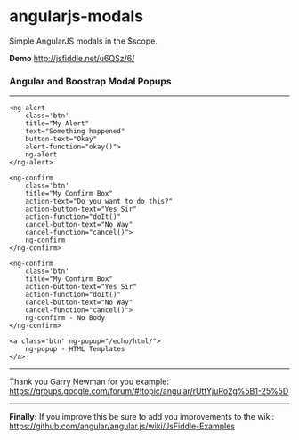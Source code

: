 angularjs-modals
================

Simple AngularJS modals in the $scope.

**Demo** http://jsfiddle.net/u6QSz/6/

### Angular and Boostrap Modal Popups

* * *
  
    <ng-alert 
        class='btn' 
        title="My Alert" 
        text="Something happened" 
        button-text="Okay" 
        alert-function="okay()">
        ng-alert
    </ng-alert>
  
    <ng-confirm 
        class='btn' 
        title="My Confirm Box" 
        action-text="Do you want to do this?" 
        action-button-text="Yes Sir" 
        action-function="doIt()" 
        cancel-button-text="No Way" 
        cancel-function="cancel()">
        ng-confirm
    </ng-confirm>
  
    <ng-confirm 
        class='btn' 
        title="My Confirm Box" 
        action-button-text="Yes Sir" 
        action-function="doIt()" 
        cancel-button-text="No Way" 
        cancel-function="cancel()">
        ng-confirm - No Body
    </ng-confirm>
  
    <a class='btn' ng-popup="/echo/html/">
        ng-popup - HTML Templates
    </a>

* * *

Thank you Garry Newman for you example: https://groups.google.com/forum/#!topic/angular/rUttYjuRo2g%5B1-25%5D 

* * *

**Finally:** If you improve this be sure to add you improvements to the wiki: https://github.com/angular/angular.js/wiki/JsFiddle-Examples
